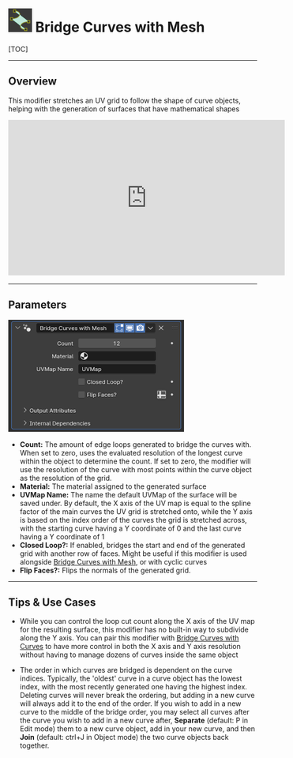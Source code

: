 # ![icon](../img/icons/bridge_curves_with_mesh.png) Bridge Curves with Mesh

[TOC]

---

## Overview
This modifier stretches an UV grid to follow the shape of curve objects, helping with the generation of surfaces that have mathematical shapes

<iframe width="560" height="315" src="https://www.youtube.com/embed/LpXQQF5sdac?si=PRD82c8_OE7f2qxk" title="YouTube video player" frameborder="0" allow="accelerometer; autoplay; clipboard-write; encrypted-media; gyroscope; picture-in-picture; web-share" allowfullscreen></iframe>

---

## Parameters
![Parameters](params/bridge_curves_with_mesh.PNG)

* **Count:** The amount of edge loops generated to bridge the curves with. When set to zero, uses the evaluated resolution of the longest curve within the object to determine the count. If set to zero, the modifier will use the resolution of the curve with most points within the curve object as the resolution of the grid.
* **Material:** The material assigned to the generated surface
* **UVMap Name:** The name the default UVMap of the surface will be saved under. By default, the X axis of the UV map is equal to the spline factor of the main curves the UV grid is stretched onto, while the Y axis is based on the index order of the curves the grid is stretched across, with the starting curve having a Y coordinate of 0 and the last curve having a Y coordinate of 1
* **Closed Loop?:** If enabled, bridges the start and end of the generated grid with another row of faces. Might be useful if this modifier is used alongside [Bridge Curves with Mesh](../curve_generation/bridge_curves_with_curves.md), or with cyclic curves
* **Flip Faces?:** Flips the normals of the generated grid. 

---

## Tips & Use Cases

* While you can control the loop cut count along the X axis of the UV map for the resulting surface, this modifier has no built-in way to subdivide along the Y axis.
You can pair this modifier with [Bridge Curves with Curves](../curve_generation/bridge_curves_with_curves.md) to have more control in both the X axis and Y axis resolution without having to manage dozens of curves inside the same object

* The order in which curves are bridged is dependent on the curve indices. Typically, the 'oldest' curve in a curve object has the lowest index, with the most recently generated one having the highest index. Deleting curves will never break the ordering, but adding in a new curve will always add it to the end of the order. If you wish to add in a new curve to the middle of the bridge order, you may select all curves after the curve you wish to add in a new curve after, **Separate** (default: P in Edit mode) them to a new curve object, add in your new curve, and then **Join** (default: ctrl+J in Object mode) the two curve objects back together.

